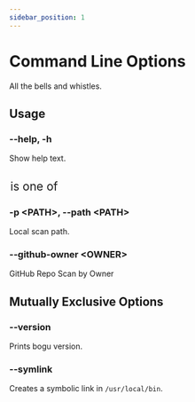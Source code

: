 ```yaml
---
sidebar_position: 1
---
```


# Command Line Options

All the bells and whistles.

## Usage

### --help, -h

Show help text.

## <option> is one of

### -p &lt;PATH&gt;, --path &lt;PATH&gt;

Local scan path.

### --github-owner &lt;OWNER&gt;

GitHub Repo Scan by Owner

## Mutually Exclusive Options

### --version

Prints bogu version.

### --symlink

Creates a symbolic link in `/usr/local/bin`.
